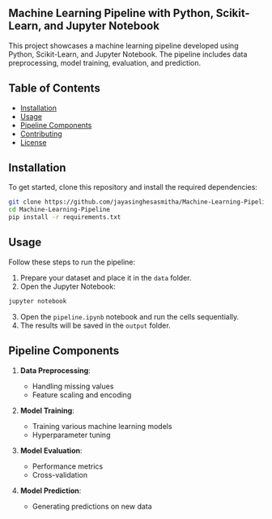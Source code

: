 ## Machine Learning Pipeline with Python, Scikit-Learn, and Jupyter Notebook

This project showcases a machine learning pipeline developed using Python, Scikit-Learn, and Jupyter Notebook. The pipeline includes data preprocessing, model training, evaluation, and prediction.

## Table of Contents
- [Installation](#installation)
- [Usage](#usage)
- [Pipeline Components](#pipeline-components)
- [Contributing](#contributing)
- [License](#license)

## Installation
To get started, clone this repository and install the required dependencies:
```bash
git clone https://github.com/jayasinghesasmitha/Machine-Learning-Pipeline.git
cd Machine-Learning-Pipeline
pip install -r requirements.txt
```

## Usage
Follow these steps to run the pipeline:
1. Prepare your dataset and place it in the `data` folder.
2. Open the Jupyter Notebook:
```bash
jupyter notebook
```
3. Open the `pipeline.ipynb` notebook and run the cells sequentially.
4. The results will be saved in the `output` folder.

## Pipeline Components
1. **Data Preprocessing**: 
   - Handling missing values
   - Feature scaling and encoding

2. **Model Training**:
   - Training various machine learning models
   - Hyperparameter tuning

3. **Model Evaluation**:
   - Performance metrics
   - Cross-validation

4. **Model Prediction**:
   - Generating predictions on new data
